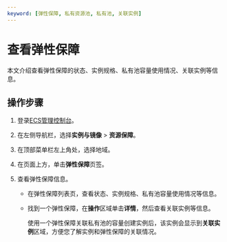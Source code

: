 ```yaml
---
keyword: [弹性保障, 私有资源池, 私有池, 关联实例]
---
```


# 查看弹性保障

本文介绍查看弹性保障的状态、实例规格、私有池容量使用情况、关联实例等信息。

## 操作步骤

1.  登录[ECS管理控制台](https://ecs.console.aliyun.com)。

2.  在左侧导航栏，选择**实例与镜像** \> **资源保障**。

3.  在顶部菜单栏左上角处，选择地域。

4.  在页面上方，单击**弹性保障**页签。

5.  查看弹性保障信息。

    -   在弹性保障列表页，查看状态、实例规格、私有池容量使用情况等信息。
    -   找到一个弹性保障，在**操作**区域单击**详情**，然后查看关联实例等信息。

        使用一个弹性保障关联私有池的容量创建实例后，该实例会显示到**关联实例**区域，方便您了解实例和弹性保障的关联情况。


